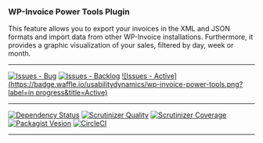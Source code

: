 ### WP-Invoice Power Tools Plugin

This feature allows you to export your invoices in the XML and JSON formats and import data from other WP-Invoice installations. Furthermore, it provides a graphic visualization of your sales, filtered by day, week or month.

***
[![Issues - Bug](https://badge.waffle.io/usabilitydynamics/wp-invoice-power-tools.png?label=bug&title=Bugs)](http://waffle.io/usabilitydynamics/wp-invoice-power-tools)
[![Issues - Backlog](https://badge.waffle.io/usabilitydynamics/wp-invoice-power-tools.png?label=backlog&title=Backlog)](http://waffle.io/usabilitydynamics/wp-invoice-power-tools/)
[![Issues - Active](https://badge.waffle.io/usabilitydynamics/wp-invoice-power-tools.png?label=in progress&title=Active)](http://waffle.io/usabilitydynamics/wp-invoice-power-tools/)
***
[![Dependency Status](https://gemnasium.com/usabilitydynamics/wp-invoice-power-tools.svg)](https://gemnasium.com/usabilitydynamics/wp-invoice-power-tools)
[![Scrutinizer Quality](http://img.shields.io/scrutinizer/g/usabilitydynamics/wp-invoice-power-tools.svg)](https://scrutinizer-ci.com/g/usabilitydynamics/wp-invoice-power-tools)
[![Scrutinizer Coverage](http://img.shields.io/scrutinizer/coverage/g/usabilitydynamics/wp-invoice-power-tools.svg)](https://scrutinizer-ci.com/g/usabilitydynamics/wp-invoice-power-tools)
[![Packagist Vesion](http://img.shields.io/packagist/v/usabilitydynamics/wp-invoice-power-tools.svg)](https://packagist.org/packages/usabilitydynamics/wp-invoice-power-tools)
[![CircleCI](https://circleci.com/gh/usabilitydynamics/wp-invoice-power-tools.png)](https://circleci.com/gh/usabilitydynamics/wp-invoice-power-tools)
***
